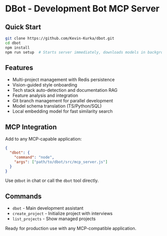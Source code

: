 # DBot - Development Bot MCP Server

## Quick Start
```bash
git clone https://github.com/Kevin-Kurka/dbot.git
cd dbot
npm install
npm run setup  # Starts server immediately, downloads models in background
```

## Features
- Multi-project management with Redis persistence
- Vision-guided style onboarding  
- Tech stack auto-detection and documentation RAG
- Feature analysis and integration
- Git branch management for parallel development
- Model schema translation (TS/Python/SQL)
- Local embedding model for fast similarity search

## MCP Integration
Add to any MCP-capable application:
```json
{
  "dbot": {
    "command": "node",
    "args": ["path/to/dbot/src/mcp_server.js"]
  }
}
```

Use `@dbot` in chat or call the `dbot` tool directly.

## Commands
- `dbot` - Main development assistant
- `create_project` - Initialize project with interviews
- `list_projects` - Show managed projects

Ready for production use with any MCP-compatible application.
